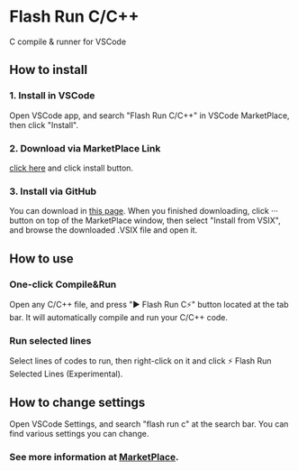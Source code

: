# Flash Run C/C++
C compile &amp; runner for VSCode

## How to install
### 1. Install in VSCode
Open VSCode app, and search "Flash Run C/C++" in VSCode MarketPlace, then click "Install".
### 2. Download via MarketPlace Link
[click here](https://github.com/hjun1052/flash-run-c-vsc/releases) and click install button.
### 3. Install via GitHub
You can download in [this page](https://github.com/hjun1052/flash-run-c-vsc/releases). When you finished downloading, click ··· button on top of the MarketPlace window, then select "Install from VSIX", and browse the downloaded .VSIX file and open it.

## How to use
### One-click Compile&Run
Open any C/C++ file, and press "▶️ Flash Run C⚡️" button located at the tab bar. It will automatically compile and run your C/C++ code.
### Run selected lines
Select lines of codes to run, then right-click on it and click ⚡ Flash Run Selected Lines (Experimental).

## How to change settings
Open VSCode Settings, and search "flash run c" at the search bar. You can find various settings you can change.

### See more information at [MarketPlace](https://marketplace.visualstudio.com/items?itemName=hjun1052.flash-run-c).
